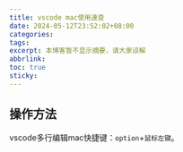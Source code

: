 ```yaml
---
title: vscode mac使用速查
date: 2024-05-12T23:52:02+08:00
categories: 
tags: 
excerpt: 本博客暂不显示摘要，请大家谅解
abbrlink: 
toc: true
sticky:
---
```


## 操作方法

vscode多行编辑mac快捷键：`option`+`鼠标左键`。